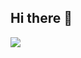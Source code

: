 ## Hi there 👋
<a href="https://u8views.com/github/CesarVargasDev"><img src="https://u8views.com/api/v1/github/profiles/26362312/views/day-week-month-total-count.svg"></a>

<!--
**CesarVargasDev/CesarVargasDev** is a ✨ _special_ ✨ repository because its `README.md` (this file) appears on your GitHub profile.
aa
[![Cesar Vargas profile views](https://u8views.com/api/v1/github/profiles/26362312/views/day-week-month-total-count.svg)](https://u8views.com/github/CesarVargasDev)
Here are some ideas to get you started:

- 🔭 I’m currently working on ...
- 🌱 I’m currently learning ...
- 👯 I’m looking to collaborate on ...
- 🤔 I’m looking for help with ...
- 💬 Ask me about ...
- 📫 How to reach me: ...
- 😄 Pronouns: ...
- ⚡ Fun fact: ...
-->
